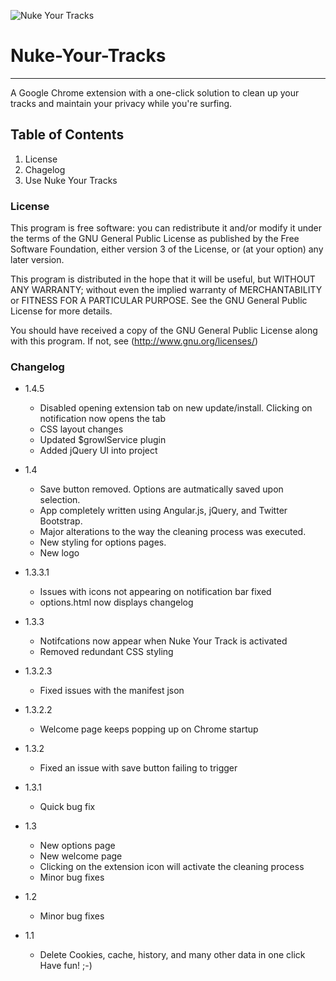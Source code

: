 ![Nuke Your Tracks](https://raw.github.com/dwbfox/Nuke-Your-Tracks/master/img/icon128.png "Nuke Your Tracks")
# Nuke-Your-Tracks
***

A Google Chrome extension with  a one-click solution to clean up your tracks and maintain your privacy while you're surfing. 

## Table of Contents

1. License
2. Chagelog
3. Use Nuke Your Tracks


### License
This program is free software: you can redistribute it and/or modify
it under the terms of the GNU General Public License as published by
the Free Software Foundation, either version 3 of the License, or
(at your option) any later version.

This program is distributed in the hope that it will be useful,
but WITHOUT ANY WARRANTY; without even the implied warranty of
MERCHANTABILITY or FITNESS FOR A PARTICULAR PURPOSE.  See the
GNU General Public License for more details.

You should have received a copy of the GNU General Public License
along with this program.  If not, see (http://www.gnu.org/licenses/)


### Changelog
       
* 1.4.5 
	- Disabled opening extension tab on new update/install. Clicking on notification now opens the tab</li>
    - CSS layout changes
    - Updated $growlService plugin
    - Added jQuery UI into project

* 1.4 

	- Save button removed. Options are autmatically saved upon selection.
	- App completely written using Angular.js, jQuery, and Twitter Bootstrap.
	- Major alterations to the way the cleaning process was executed.
	- New styling for options pages.
	- New logo

* 1.3.3.1 
    -    Issues with icons not appearing on notification bar fixed
	- options.html now displays changelog

* 1.3.3
	- Notifcations now appear when Nuke Your Track is activated
	- Removed redundant CSS styling
	
* 1.3.2.3
	- Fixed issues with the manifest json

* 1.3.2.2
	- Welcome page keeps popping up on Chrome startup

* 1.3.2 
	- Fixed an issue with save button failing to trigger

* 1.3.1
	- Quick bug fix

* 1.3 
	- New options page
	- New welcome page
	- Clicking on the extension icon will activate the cleaning process
	- Minor bug fixes

* 1.2
	- Minor bug fixes

* 1.1
	- Delete Cookies, cache, history, and many other data in one click
Have fun! ;-)

